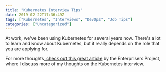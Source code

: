```yaml
---
title: "Kubernetes Interview Tips"
date: 2019-02-22T17:36:49Z
tags: ["Kubernetes", "Interviews", "DevOps", "Job Tips"]
categories: ["Uncategorized"]
---
```


<!-- wp:paragraph -->
<p>At work, we've been using Kubernetes for several years now. There's a lot to learn and know about Kubernetes, but it really depends on the role that you are applying for.</p>
<!-- /wp:paragraph -->

<!-- wp:paragraph -->
<p>For more thoughts,<a href="https://enterprisersproject.com/article/2019/2/kubernetes-job-interview-questions-how-prepare"> check out this great article</a> by the Enterprisers Project, where I discuss more of my thoughts on the Kubernetes interview.</p>
<!-- /wp:paragraph -->
